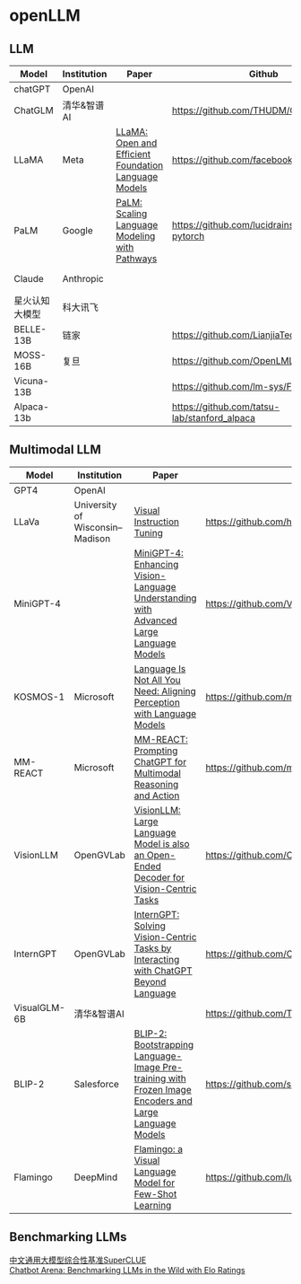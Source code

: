 # openLLM

## LLM
| Model | Institution | Paper | Github | Demo | 
| --- | --- | --- | --- |  --- |
| chatGPT | OpenAI |  |  |  |
| ChatGLM | 清华&智谱AI |  | https://github.com/THUDM/ChatGLM-6B | https://chatglm.cn/ |
| LLaMA | Meta | [LLaMA: Open and Efficient Foundation Language Models](https://arxiv.org/abs/2302.13971v1) | https://github.com/facebookresearch/llama |  |
| PaLM | Google | [PaLM: Scaling Language Modeling with Pathways](https://arxiv.org/abs/2204.02311) | https://github.com/lucidrains/PaLM-pytorch |  |  
| Claude | Anthropic |  |  | https://www.anthropic.com/index/introducing-claude |
| 星火认知大模型 | 科大讯飞 |  |  | https://xinghuo.xfyun.cn/ |
| BELLE-13B | 链家 |  | https://github.com/LianjiaTech/BELLE |  |
| MOSS-16B | 复旦 |  | https://github.com/OpenLMLab/MOSS |  |
| Vicuna-13B |  |  | https://github.com/lm-sys/FastChat | https://chat.lmsys.org/ |
| Alpaca-13b |  |  | https://github.com/tatsu-lab/stanford_alpaca | https://github.com/tatsu-lab/stanford_alpaca |


## Multimodal LLM
| Model | Institution | Paper | Github | Demo | 
| --- | --- | --- | --- |  --- |
| GPT4 | OpenAI |  |  |  |
| LLaVa | University of Wisconsin–Madison | [Visual Instruction Tuning](https://arxiv.org/abs/2304.08485) | https://github.com/haotian-liu/LLaVA | https://llava.hliu.cc/ |
| MiniGPT-4 |  | [MiniGPT-4: Enhancing Vision-Language Understanding with Advanced Large Language Models](https://arxiv.org/abs/2304.10592) | https://github.com/Vision-CAIR/MiniGPT-4 | https://huggingface.co/spaces/Vision-CAIR/minigpt4 |
| KOSMOS-1 | Microsoft | [Language Is Not All You Need: Aligning Perception with Language Models](https://arxiv.org/abs/2302.14045) | https://github.com/microsoft/unilm |  |
| MM-REACT | Microsoft | [MM-REACT: Prompting ChatGPT for Multimodal Reasoning and Action](https://arxiv.org/abs/2303.11381) | https://github.com/microsoft/MM-REACT | https://huggingface.co/spaces/microsoft-cognitive-service/mm-react |
| VisionLLM | OpenGVLab | [VisionLLM: Large Language Model is also an Open-Ended Decoder for Vision-Centric Tasks](https://arxiv.org/abs/2305.11175) | https://github.com/OpenGVLab/VisionLLM |  |
| InternGPT  | OpenGVLab | [InternGPT: Solving Vision-Centric Tasks by Interacting with ChatGPT Beyond Language](https://arxiv.org/abs/2305.05662) | https://github.com/OpenGVLab/InternGPT | https://igpt.opengvlab.com/ |
| VisualGLM-6B | 清华&智谱AI |  | https://github.com/THUDM/VisualGLM-6B | https://huggingface.co/spaces/lykeven/visualglm-6b |
| BLIP-2 | Salesforce | [BLIP-2: Bootstrapping Language-Image Pre-training with Frozen Image Encoders and Large Language Models](https://arxiv.org/abs/2301.12597) | https://github.com/salesforce/LAVIS/tree/main/projects/blip2 |  |
| Flamingo | DeepMind | [Flamingo: a Visual Language Model for Few-Shot Learning](https://arxiv.org/abs/2204.14198) | https://github.com/lucidrains/flamingo-pytorch |  |

## Benchmarking LLMs
[中文通用大模型综合性基准SuperCLUE](https://github.com/CLUEbenchmark/SuperCLUE) \
[Chatbot Arena: Benchmarking LLMs in the Wild with Elo Ratings](https://lmsys.org/blog/2023-05-03-arena/)

